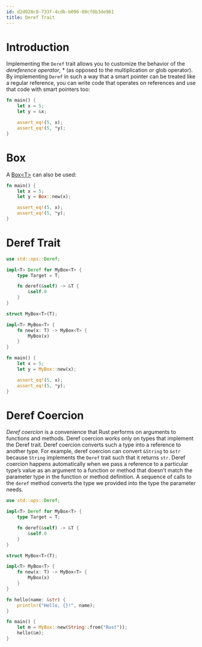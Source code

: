 ```yaml
---
id: d2d028c8-733f-4cdb-b096-89cf8b3de961
title: Deref Trait
---
```


# Introduction

Implementing the `Deref` trait allows you to customize the behavior of
the *dereference operator*, \* (as opposed to the multiplication or glob
operator). By implementing `Deref` in such a way that a smart pointer
can be treated like a regular reference, you can write code that
operates on references and use that code with smart pointers too:

``` rust
fn main() {
    let x = 5;
    let y = &x;

    assert_eq!(5, x);
    assert_eq!(5, *y);
}
```

# Box

A [Box\<T\>](20200929135609-box_t) can also be used:

``` rust
fn main() {
    let x = 5;
    let y = Box::new(x);

    assert_eq!(5, x);
    assert_eq!(5, *y);
}
```

# Deref Trait

``` rust
use std::ops::Deref;

impl<T> Deref for MyBox<T> {
    type Target = T;

    fn deref(&self) -> &T {
        &self.0
    }
}

struct MyBox<T>(T);

impl<T> MyBox<T> {
    fn new(x: T) -> MyBox<T> {
        MyBox(x)
    }
}

fn main() {
    let x = 5;
    let y = MyBox::new(x);

    assert_eq!(5, x);
    assert_eq!(5, *y);
}
```

# Deref Coercion

*Deref coercion* is a convenience that Rust performs on arguments to
functions and methods. Deref coercion works only on types that implement
the Deref trait. Deref coercion converts such a type into a reference to
another type. For example, deref coercion can convert `&String` to
`&str` because `String` implements the `Deref` trait such that it
returns `str`. Deref coercion happens automatically when we pass a
reference to a particular type’s value as an argument to a function or
method that doesn’t match the parameter type in the function or method
definition. A sequence of calls to the `deref` method converts the type
we provided into the type the parameter needs.

``` rust
use std::ops::Deref;

impl<T> Deref for MyBox<T> {
    type Target = T;

    fn deref(&self) -> &T {
        &self.0
    }
}

struct MyBox<T>(T);

impl<T> MyBox<T> {
    fn new(x: T) -> MyBox<T> {
        MyBox(x)
    }
}

fn hello(name: &str) {
    println!("Hello, {}!", name);
}

fn main() {
    let m = MyBox::new(String::from("Rust"));
    hello(&m);
}
```
